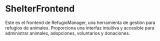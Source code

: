 # ShelterFrontend
Este es el frontend de RefugioManager, una herramienta de gestión para refugios de animales. Proporciona una interfaz intuitiva y accesible para administrar animales, adopciones, voluntarios y donaciones.
